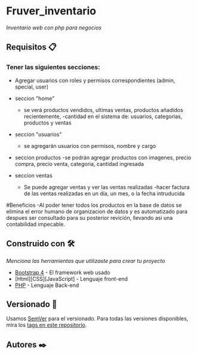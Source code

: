 # Fruver_inventario

_Inventario web con php para negocios_


## Requisitos 📋

### Tener las siguientes secciones:

- Agregar usuarios con roles y permisos correspondientes (admin, special, user)

- seccion "home"
    - se verá productos vendidos, ultimas ventas, productos añadidos recientemente, 
    -cantidad en el sistema de: usuarios, categorias, productos y ventas
- seccion "usuarios"
    - se agregarán usuarios con permisos, nombre y cargo
- seccion productos
    -se podrán agregar productos con imagenes, precio compra, precio venta, categoria, cantidad ingresada
- seccion ventas
    - Se puede agregar ventas y ver las ventas realizadas 
    -hacer factura de las ventas realizadas en un día, un mes, o la fecha intruducida
    
#Beneficios 
  -Al poder tener todos los productos en la base de datos se elimina el error humano de organizacion de datos y es automatizado 
  para despues ser consultado para su posterior revición, llevando así una contabilidad impecable.

## Construido con 🛠️

_Menciona las herramientas que utilizaste para crear tu proyecto_

* [Bootstrap 4](https://getbootstrap.com/) - El framework web usado
* [Html][CSS][JavaScript] - Lenguaje front-end
* [PHP](https://www.php.net/) - Lenguaje Back-end


## Versionado 📌

Usamos [SemVer](http://semver.org/) para el versionado. Para todas las versiones disponibles, mira los [tags en este repositorio](https://github.com/tu/proyecto/tags).

## Autores ✒️
